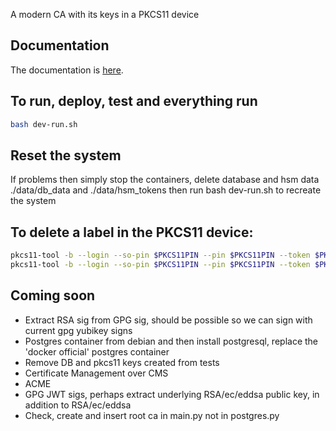 A modern CA with its keys in a PKCS11 device

## Documentation
The documentation is [here](https://pkcs11-ca.readthedocs.io/).

## To run, deploy, test and everything run
``` bash
bash dev-run.sh
```

## Reset the system
If problems then simply stop the containers, delete database and hsm data ./data/db_data and ./data/hsm_tokens then run bash dev-run.sh to recreate the system

## To delete a label in the PKCS11 device:
``` bash
pkcs11-tool -b --login --so-pin $PKCS11PIN --pin $PKCS11PIN --token $PKCS11_TOKEN --module $PKCS11_MODULE --label my_label_here -y privkey
pkcs11-tool -b --login --so-pin $PKCS11PIN --pin $PKCS11PIN --token $PKCS11_TOKEN --module $PKCS11_MODULE --label my_label_here -y pubkey
```

## Coming soon
* Extract RSA sig from GPG sig, should be possible so we can sign with current gpg yubikey signs
* Postgres container from debian and then install postgresql, replace the 'docker official' postgres container
* Remove DB and pkcs11 keys created from tests
* Certificate Management over CMS
* ACME
* GPG JWT sigs, perhaps extract underlying RSA/ec/eddsa public key, in addition to RSA/ec/eddsa
* Check, create and insert root ca in main.py not in postgres.py
